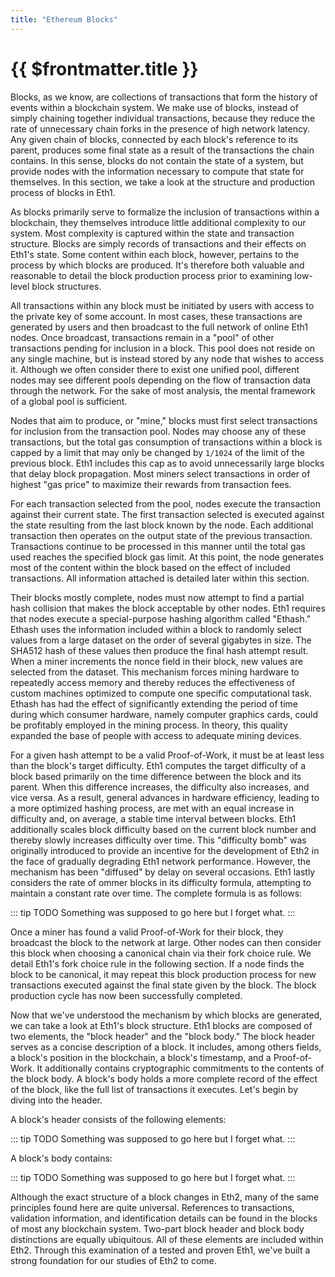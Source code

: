 ```yaml
---
title: "Ethereum Blocks"
---
```


# {{ $frontmatter.title }}

Blocks, as we know, are collections of transactions that form the history of events within a blockchain system. We make use of blocks, instead of simply chaining together individual transactions, because they reduce the rate of unnecessary chain forks in the presence of high network latency. Any given chain of blocks, connected by each block's reference to its parent, produces some final state as a result of the transactions the chain contains. In this sense, blocks do not contain the state of a system, but provide nodes with the information necessary to compute that state for themselves. In this section, we take a look at the structure and production process of blocks in Eth1.

As blocks primarily serve to formalize the inclusion of transactions within a blockchain, they themselves introduce little additional complexity to our system. Most complexity is captured within the state and transaction structure. Blocks are simply records of transactions and their effects on Eth1's state. Some content within each block, however, pertains to the process by which blocks are produced. It's therefore both valuable and reasonable to detail the block production process prior to examining low-level block structures.

All transactions within any block must be initiated by users with access to the private key of some account. In most cases, these transactions are generated by users and then broadcast to the full network of online Eth1 nodes. Once broadcast, transactions remain in a "pool" of other transactions pending for inclusion in a block. This pool does not reside on any single machine, but is instead stored by any node that wishes to access it. Although we often consider there to exist one unified pool, different nodes may see different pools depending on the flow of transaction data through the network. For the sake of most analysis, the mental framework of a global pool is sufficient.

Nodes that aim to produce, or "mine," blocks must first select transactions for inclusion from the transaction pool. Nodes may choose any of these transactions, but the total gas consumption of transactions within a block is capped by a limit that may only be changed by `1/1024` of the limit of the previous block. Eth1 includes this cap as to avoid unnecessarily large blocks that delay block propagation. Most miners select transactions in order of highest "gas price" to maximize their rewards from transaction fees.

For each transaction selected from the pool, nodes execute the transaction against their current state. The first transaction selected is executed against the state resulting from the last block known by the node. Each additional transaction then operates on the output state of the previous transaction. Transactions continue to be processed in this manner until the total gas used reaches the specified block gas limit. At this point, the node generates most of the content within the block based on the effect of included transactions. All information attached is detailed later within this section.

Their blocks mostly complete, nodes must now attempt to find a partial hash collision that makes the block acceptable by other nodes. Eth1 requires that nodes execute a special-purpose hashing algorithm called "Ethash." Ethash uses the information included within a block to randomly select values from a large dataset on the order of several gigabytes in size. The SHA512 hash of these values then produce the final hash attempt result. When a miner increments the nonce field in their block, new values are selected from the dataset. This mechanism forces mining hardware to repeatedly access memory and thereby reduces the effectiveness of custom machines optimized to compute one specific computational task. Ethash has had the effect of significantly extending the period of time during which consumer hardware, namely computer graphics cards, could be profitably employed in the mining process. In theory, this quality expanded the base of people with access to adequate mining devices.

For a given hash attempt to be a valid Proof-of-Work, it must be at least less than the block's target difficulty. Eth1 computes the target difficulty of a block based primarily on the time difference between the block and its parent. When this difference increases, the difficulty also increases, and vice versa. As a result, general advances in hardware efficiency, leading to a more optimized hashing process, are met with an equal increase in difficulty and, on average, a stable time interval between blocks. Eth1 additionally scales block difficulty based on the current block number and thereby slowly increases difficulty over time. This "difficulty bomb" was originally introduced to provide an incentive for the development of Eth2 in the face of gradually degrading Eth1 network performance. However, the mechanism has been "diffused" by delay on several occasions. Eth1 lastly considers the rate of ommer blocks in its difficulty formula, attempting to maintain a constant rate over time. The complete formula is as follows:

::: tip TODO
Something was supposed to go here but I forget what.
:::

Once a miner has found a valid Proof-of-Work for their block, they broadcast the block to the network at large. Other nodes can then consider this block when choosing a canonical chain via their fork choice rule. We detail Eth1's fork choice rule in the following section. If a node finds the block to be canonical, it may repeat this block production process for new transactions executed against the final state given by the block. The block production cycle has now been successfully completed.

Now that we've understood the mechanism by which blocks are generated, we can take a look at Eth1's block structure. Eth1 blocks are composed of two elements, the "block header" and the "block body." The block header serves as a concise description of a block. It includes, among others fields, a block's position in the blockchain, a block's timestamp, and a Proof-of-Work. It additionally contains cryptographic commitments to the contents of the block body. A block's body holds a more complete record of the effect of the block, like the full list of transactions it executes. Let's begin by diving into the header.

A block's header consists of the following elements:

::: tip TODO
Something was supposed to go here but I forget what.
:::

A block's body contains:

::: tip TODO
Something was supposed to go here but I forget what.
:::

Although the exact structure of a block changes in Eth2, many of the same principles found here are quite universal. References to transactions, validation information, and identification details can be found in the blocks of most any blockchain system. Two-part block header and block body distinctions are equally ubiquitous. All of these elements are included within Eth2. Through this examination of a tested and proven Eth1, we've built a strong foundation for our studies of Eth2 to come.
